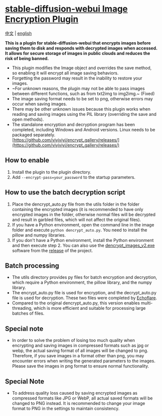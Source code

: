 # [stable-diffusion-webui Image Encryption Plugin](https://github.com/viyiviyi/sd-encrypt-image.git)

[中文](readme.md) | [english](readme.en.md)

**This is a plugin for stable-diffusion-webui that encrypts images before saving them to disk and responds with decrypted images when accessed. It allows for secure storage of images in public clouds and reduces the risk of being banned.**

- This plugin modifies the Image object and overrides the save method, so enabling it will encrypt all image saving behaviors.
- Forgetting the password may result in the inability to restore your images.
- ~For unknown reasons, the plugin may not be able to pass images between different functions, such as from txt2img to img2img.~ (Fixed)
- The image saving format needs to be set to png, otherwise errors may occur when saving images.
- There may be other unknown issues because this plugin works when reading and saving images using the PIL library (overriding the save and open methods).
- The standalone encryption and decryption program has been completed, including Windows and Android versions. Linux needs to be packaged separately. [https://github.com/viyiviyi/encrypt_gallery/releases/](https://github.com/viyiviyi/encrypt_gallery/releases/)

## How to enable

1. Install the plugin to the plugin directory.
2. Add ```--encrypt-pass=your_password``` to the startup parameters.

## How to use the batch decryption script

1. Place the dencrypt_auto.py file from the utils folder in the folder containing the encrypted images (it is recommended to have only encrypted images in the folder, otherwise normal files will be decrypted and result in garbled files, which will not affect the original files).
2. If you have a Python environment, open the command line in the image folder and execute ```python dencrypt_auto.py```. You need to install the pillow and numpy libraries.
3. If you don't have a Python environment, install the Python environment and then execute step 2. You can also use the [dencrypt_images_v2.exe](https://github.com/viyiviyi/sd-encrypt-image/releases/download/1.0/dencrypt_images_v2.1.exe) software from the [release](https://github.com/viyiviyi/sd-encrypt-image/releases) of the project.

## Batch processing

- The utils directory provides py files for batch encryption and decryption, which require a Python environment, the pillow library, and the numpy library.
- The encrypt_auto.py file is used for encryption, and the decrypt_auto.py file is used for decryption. These two files were completed by [Echoflare](https://github.com/Echoflare).
- Compared to the original dencrypt_auto.py, this version enables multi-threading, which is more efficient and suitable for processing large batches of files.

## Special note

- In order to solve the problem of losing too much quality when encrypting and saving images in compressed formats such as jpg or webp, the actual saving format of all images will be changed to png. Therefore, if you save images in a format other than png, you may encounter errors when writing the generated parameters to the images. Please save the images in png format to ensure normal functionality.
## Special Note

- To address quality loss caused by saving encrypted images as compressed formats like JPG or WebP, all actual saved formats will be changed to PNG instead. It is recommended to change your image format to PNG in the settings to maintain consistency.
